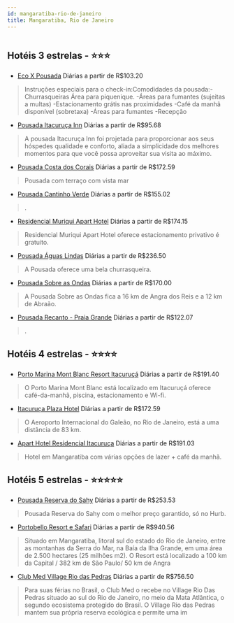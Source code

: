 ```yaml
---
id: mangaratiba-rio-de-janeiro
title: Mangaratiba, Rio de Janeiro
---
```


<center><img src="https://static.hotelurbano.com/reservas/prod0/16/16427/5cafa0d5a4af1_pousada-reserva-do-sahy.png" alt="" /></center>


## Hotéis 3 estrelas - ⭐️⭐️⭐️

-    [Eco X Pousada](https://www.hurb.com/hoteis/mangaratiba/eco-x-pousada-OMN-8685?cmp=18055) Diárias a partir de R$103.20
   > Instruções especiais para o check-in:Comodidades da pousada:-Churrasqueiras Área para piquenique. -Áreas para fumantes (sujeitas a multas) -Estacionamento grátis nas proximidades -Café da manhã disponível (sobretaxa) -Áreas para fumantes -Recepção
-    [Pousada Itacuruça Inn](https://www.hurb.com/hoteis/mangaratiba/pousada-itacuruca-inn-OMN-9010?cmp=18055) Diárias a partir de R$95.68
   > A pousada Itacuruça Inn foi projetada para proporcionar aos seus hóspedes qualidade e conforto, aliada a simplicidade dos melhores momentos para que você possa aproveitar sua visita ao máximo.
-    [Pousada Costa dos Corais](https://www.hurb.com/hoteis/mangaratiba/pousada-costa-dos-corais-8671?cmp=18055) Diárias a partir de R$172.59
   > Pousada com terraço com vista mar
-    [Pousada Cantinho Verde](https://www.hurb.com/hoteis/mangaratiba/pousada-cantinho-verde-8994?cmp=18055) Diárias a partir de R$155.02
   > .
-    [Residencial Muriqui Apart Hotel](https://www.hurb.com/hoteis/vila-muriqui-mangaratiba/apart-hotel-residencial-muriqui-9046?cmp=18055) Diárias a partir de R$174.15
   > Residencial Muriqui Apart Hotel oferece estacionamento privativo é gratuito.
-    [Pousada Águas Lindas](https://www.hurb.com/hoteis/mangaratiba/pousada-aguas-lindas-10838?cmp=18055) Diárias a partir de R$236.50
   > A Pousada oferece uma bela churrasqueira.
-    [Pousada Sobre as Ondas](https://www.hurb.com/hoteis/mangaratiba/pousada-sobre-as-ondas-9860?cmp=18055) Diárias a partir de R$170.00
   > A  Pousada Sobre as Ondas fica a 16 km de Angra dos Reis e a 12 km de Abraão. 
-    [Pousada Recanto - Praia Grande](https://www.hurb.com/hoteis/mangaratiba/pousada-recanto-praia-grande-8683?cmp=18055) Diárias a partir de R$122.07
   > .

## Hotéis 4 estrelas - ⭐️⭐️⭐️⭐️

-    [Porto Marina Mont Blanc Resort Itacuruçá](https://www.hurb.com/hoteis/mangaratiba/porto-marina-mont-blanc-resort-itacuruca-OMN-3925?cmp=18055) Diárias a partir de R$191.40
   > O Porto Marina Mont Blanc está localizado em Itacuruçá oferece café-da-manhã, piscina, estacionamento e Wi-fi.
-    [Itacuruça Plaza Hotel](https://www.hurb.com/hoteis/itacuruca-mangaratiba/itacuruca-plaza-hotel-6668?cmp=18055) Diárias a partir de R$172.59
   > O Aeroporto Internacional do Galeão, no Rio de Janeiro, está a uma distância de 83 km.
-    [Apart Hotel Residencial Itacuruça](https://www.hurb.com/hoteis/mangaratiba/apart-hotel-residencial-itacuruca-1930?cmp=18055) Diárias a partir de R$191.03
   > Hotel em Mangaratiba com várias opções de lazer + café da manhã. 

## Hotéis 5 estrelas - ⭐️⭐️⭐️⭐️⭐️

-    [Pousada Reserva do Sahy](https://www.hurb.com/hoteis/mangaratiba/pousada-reserva-do-sahy-16427?cmp=18055) Diárias a partir de R$253.53
   > Pousada Reserva do Sahy com o melhor preço garantido, só no Hurb.
-    [Portobello Resort e Safari](https://www.hurb.com/hoteis/mangaratiba/portobello-resort-e-safari-OMN-5269?cmp=18055) Diárias a partir de R$940.56
   > Situado em Mangaratiba, litoral sul do estado do Rio de Janeiro, entre as montanhas da Serra do Mar, na Baía da Ilha Grande, em uma área de 2.500 hectares (25 milhões m2). O Resort está localizado a 100 km da Capital / 382 km de São Paulo/  50 km de Angra
-    [Club Med Village Rio das Pedras](https://www.hurb.com/hoteis/mangaratiba/club-med-village-rio-das-pedras-OMN-5883?cmp=18055) Diárias a partir de R$756.50
   > Para suas férias no Brasil, o Club Med o recebe no Village Rio Das Pedras situado ao sul do Rio de Janeiro, no meio da Mata Atlântica, o segundo ecosistema protegido do Brasil. O Village Rio das Pedras mantem sua própria reserva ecológica e permite uma im
